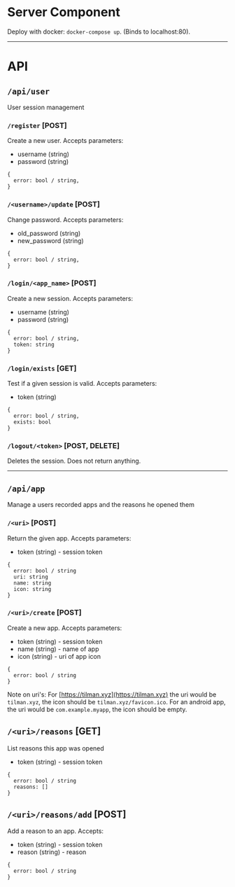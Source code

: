 # Server Component

Deploy with docker: `docker-compose up`. (Binds to localhost:80).

---

# API

## `/api/user`

User session management

### `/register` [POST]
Create a new user. Accepts parameters:
- username (string)
- password (string)

```
{
  error: bool / string,
}
```

### `/<username>/update` [POST]
Change password. Accepts parameters:
- old_password (string)
- new_password (string)

```
{
  error: bool / string,
}
```

### `/login/<app_name>` [POST]
Create a new session. Accepts parameters:
- username (string)
- password (string)

```
{
  error: bool / string,
  token: string
}
```

### `/login/exists` [GET]
Test if a given session is valid. Accepts parameters:
- token (string)

```
{
  error: bool / string,
  exists: bool
}
```

### `/logout/<token>` [POST, DELETE]
Deletes the session. Does not return anything.


---


## `/api/app`

Manage a users recorded apps and the reasons he opened them

### `/<uri>` [POST]
Return the given app. Accepts parameters:
- token (string) - session token

```
{
  error: bool / string
  uri: string
  name: string
  icon: string
}
```

### `/<uri>/create` [POST]
Create a new app. Accepts parameters:
- token (string) - session token
- name (string) - name of app
- icon (string) - uri of app icon

```
{
  error: bool / string
}
```

Note on uri's: For [https://tilman.xyz](https://tilman.xyz) the uri would be
`tilman.xyz`, the icon should be `tilman.xyz/favicon.ico`. For an android app,
the uri would be `com.example.myapp`, the icon should be empty.

## `/<uri>/reasons` [GET]
List reasons this app was opened
- token (string) - session token

```
{
  error: bool / string
  reasons: []
}
```

## `/<uri>/reasons/add` [POST]
Add a reason to an app. Accepts:
- token (string) - session token
- reason (string) - reason

```
{
  error: bool / string
}
```
